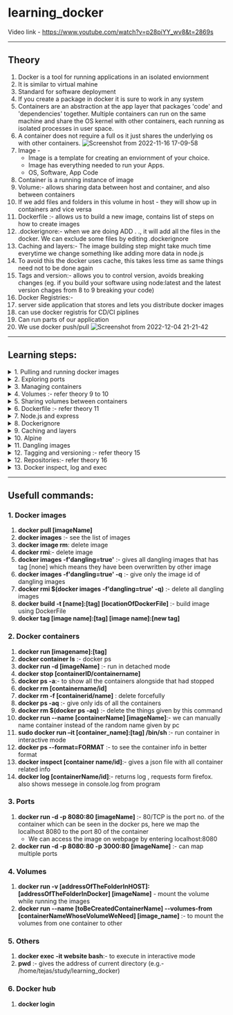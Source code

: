 # learning_docker

Video link - https://www.youtube.com/watch?v=p28piYY_wv8&t=2869s

---

## Theory
1. Docker is a tool for running applications in an isolated enviornment
2. It is similar to virtual mahine
3. Standard for software deployment
4. If you create a package in docker it is sure to work in any system
5. Containers are an abstraction at the app layer that packages 'code' and 'dependencies' together. Multiple containers can run on the same machine and share the OS kernel with other containers, each running as isolated processes in user space.
6. A container does not require a full os it just shares the underlying os with other containers.
 ![Screenshot from 2022-11-16 17-09-58](https://user-images.githubusercontent.com/67382565/202233330-61015c0e-c85c-44bc-8a1b-0aa59fd2cdc9.png)
7. Image - 
   * Image is a template for creating an enviornment of your choice.
   * Image has everything needed to run your Apps.
   * OS, Software, App Code
8. Container is a running instance of image
9. Volume:- allows sharing data between host and container, and also between containers
10. If we add files and folders in this volume in host - they will show up in containers and vice versa
11. Dockerfile :- allows us to build a new image, contains list of steps on how to create images
12. .dockerignore:- when we are doing ADD . ., it will add all the files in the docker. We can exclude some files by editing .dockerignore
13. Caching and layers:- The image building step might take much time everytime we change something like adding more data in node.js 
14. To avoid this the docker uses cache, this takes less time as same things need not to be done again
15. Tags and version:- allows you to control version, avoids breaking changes (eg. if you build your software using node:latest and the latest version chages from 8 to 9 breaking your code)
16. Docker Registries:- 
   1. server side application that stores and lets you distribute docker images
   2. can use docker registris for CD/CI piplines
   3. Can run parts of our application
   4. We use docker push/pull
![Screenshot from 2022-12-04 21-21-42](https://user-images.githubusercontent.com/67382565/205513783-da636623-0556-4506-80bf-04972a31e7e1.png)

---

## Learning steps:
<details> <summary>
1. Pulling and running docker images
   
</summary>

   1. We go to docker hub and explore images
   2. Here we download ngnix image using :- docker pull nginx
   3. Check the image using :- docker images
   4. Run the image using :- (docker run nginx:latest)  here 'latest' is a tag - can be 1.0, 2.0 etc.
   5. Check the container using the command - (docker ps) in other container
   6. run in detached mode :- refer command 2.1
</details>
<details> <summary>
2. Exploring ports
</summary>

   1. We notice the port name as - '80/tcp' in docker ps
   2. We want to map the port 8080 of our local host to the port 80 of the container :- refer command 8.
   3.  We verify by going on browser and typing localhost:8080
   4.  We map another port to the port 'tcp' refer command 3.1
   5.  we verify by typing both ports on browser
</details><details> <summary>   
3. Managing containers
</summary>

   1.  The old container does not get deleted after stopping, we can do 'docker start <containername/id>' to start the container
   2.  The container will automatically get a random name everytime unless you specify it 
   3.  We can delete all containers at once :- refer cmd 2.8 and 2.9
   4.  we can delete containers forcefully if they are running or some other issue shows up refer cmd 2.7
   5.  We can name a container while starting using cmd 2.10
   6.  We write a big command using all the things mentioned earlier as - docker run --name website -d -p 3000:80 -p 8080:80 nginx:latest :-
       * '-d' for detached mode
       * '-p' for port
       * '--name' for name
       * 'ngnix:latest: image name and tag
   7.  Create the FORMAT variable in bashrc and give it a column format to make it easy to see
   8.  We can use the command (docker ps --format=FORMAT) to see the container info in better format 
</details><details> <summary>
4.  Volumes :- refer theory 9 to 10
</summary>   

1.  Now we have created a folder called website in the directory
2.  Create index.html inside the folder and mount the folder as a volume in /usr/share/nginx/html
3.  We use the command :- docker run --name website -v $(pwd):/usr/share/nginx/html:ro -d -p 8080:80 nginx :- refer cmd 4.1:- dont use the 'ro' flag if you wish to modify the directory, pwd :- gives the address of current directory (e.g.- /home/tejas/study/learning_docker)
4.  We go on browser and do localhost:8080 and see the html page that we created
5.  We do docker exec -it website bash to go inside container
6.  We remove the ro flag while running the container again and we go inside the html folder in address mentioned at 23. and touch a about.html file 
7.  The last step creates a file also at host refer theory 10
8.  search for a theme on bootstrap single page template, download, copy the content and paste in the website folder and delete all old files
9.  run docker and check the website on localhost:8080 
   
</details><details> <summary>   
5. Sharing volumes between containers
</summary>   

 1.  using command :- docker run --name website_2 --volumes-from website -d -p 8000:80 nginx :- refer cmd 4.2
 2.  We create new container called website_2 and mount the volume from the container website into website_2.
 3.  We give it a different port no. and check if the website is running

</details><details> <summary>  
6.  Dockerfile :- refer theory 11
</summary>   

1.  We create a docker file with the base image nginx, we add the files from the website folder in the container adresss :- /usr/share/nginx/html, and this is not a volume mount, its static content  
2.  refer Dockerfile for comments
3.  build the image using :- docker build -t website:latest .
4.  The comments should be placed on newline in Dockerfile
5.  Run the container using new image:-docker run --name website -p 8080:80 -d website:latest
6.  check if website is running
</details><details> <summary>
7. Node.js and express
</summary> 

   1.  Install node.js and express
   2.  Create a dir. called user_service_api and do npm init
   3.  copy the helloworld example from the getting started page of express.js and create index.js
   4.  Run the file and check output in browser
   5.  Modify the file to send a json object and check on browser check commits
   6.  Modify to return json array
   7.  We have created a simple API!
   8.  Now we have to dockerize this api
   9.  Create a Dockerfile in user_service_api folder, refer comments in the file
   10. Run docker using :- docker run --name user-api -d -p 3000:3000 usr-service-api:latest
   11. Express js listens to port 3000 by default, we map port 3000 of host to port 3000 of docker
</details><details> <summary>
8. Dockerignore
</summary>

   1.  .dockerignore:- when we are doing ADD . ., it will add all the files in the docker. We can exclude some files by editing .dockerignore
   2.  In this case we do not need to add node_modules as they will be installed in docker due to 'npm install' commands
   3.  Create the .dockerignore file and delete & create the image again
</details> <details> <summary>   
9.  Caching and layers
</summary>   

1.   The image building step might take much time everytime we change something like adding more data in node.js
2.  To avoid this the docker uses cache, this takes less time as same things need not to be done again 
3.  In our case the 1st 4 steps are :-
     Step 1/6 : FROM node:latest
     ---> c71adfc6ec58
    Step 2/6 : WORKDIR /app
     ---> Using cache
     ---> 5ba5e764db30
    Step 3/6 : ADD . .
     ---> 3c7ac8cfbfeb
    Step 4/6 : RUN npm install -g npm
     ---> Running in 3e88b6855c8f
4.  The 4th step is heavy and  5th step is npm install which is also heavy, these steps are not using cache as the step befor them - ADD . . is changing due to the small change we made in index.js
5.  We need the package.json file for installing the node dependencies. Therefore we will add a json file first then run install and then ADD . ., see commit
6.  build the image then change the index.js file and then build the image again
7.  In first build it will download all dependencies and in second build it will use chace improving the speed
</details><details> <summary>
10.   Alpine  
</summary>  

1.  alpine is small in size and efficent, every image has a alpine tag eg. - alpine linux
2.  Lets try pulling alpine version of node:- docker pull node:lts-alpine :- lts stands for latest
3.  The alpine version is jsut 167 mb and latest version of node is 995 MB
4.  Now we change the base image in our Dockerfile to node:alpine and also in other Dockerfile to nginx:alpine
5.  user-service-api images has reduced to 187 MB from 1GB
</details><details> <summary>
11. Dangling images
</summary>

1.  The old images are overwritten everytime we do docker build for same image, they are known as dangling images
2.  remove dangling images using docker rmi $(docker images -f'dangling=true' -q)
</details><details> <summary>    
12. Tagging and versioning :- refer theory 15
   </summary>
    1. change nginx version in websites's dockerfile from alpine to 1.17.2 - alpine and user-service-api dockerfile to 10.16.1-alpine
    2. Build image and run containers
    3. tag a already existing node:latest image using:- docker tag node:alpine node:1 refer cmd 1.9
    4. modify something, create image and then tag as version 2 instead of 1

 </details><details> <summary>
 12.  Repositories:- refer theory 16
   </summary>

1. sign in on docker hub
2. create a public repository called website
3. Docker command given by website:- docker push takalkartejastt/website:tagname
4. do:- docker tag website:latest takalkartejastt/website:1
5. login using:- docker login
6. docker push takalkartejastt/website:1
7. should add overview so that people can understand the image
8. delete the image from pc
9. Do:- docker pull takalkartejastt/website:1
10. Note that the latest version should be pushed to dockerhub as it will pull the latest version if no tag is used while pulling.
</details><details> <summary>
13.  Docker inspect, log and exec
   </summary>

   1. Run a container and do :- docker inspect [container name/id]
   2. returns a json file:- shows volume mounts, env variables like path and dependcies, image, port mapping,
   3. docker log:- returns log , requests form firefox. also shows messege in console.log from program
</details>

---

## Usefull commands:
### 1. Docker images
   1. **docker pull [imageName]**
   2. **docker images** :- see the list of images
   3.  **docker image rm**: delete image
   4.  **docker rmi**:- delete image
   5.  **docker images -f'dangling=true'** :- gives all dangling images that has tag [none] which means they have been overwritten by other image
   6.  **docker images -f'dangling=true' -q** :- give only the image id of dangling images
   7.  **docker rmi $(docker images -f'dangling=true' -q)** :- delete all dangling images
   8. **docker build -t [name]:[tag] [locationOfDockerFile]** :- build image using DockerFile
   9. **docker tag [image name]:[tag] [image name]:[new tag]**
   
### 2. Docker containers   
   1. **docker run [imagename]:[tag]**
   2. **docker container ls** :- docker ps
   3. **docker run -d [imageName]** :- run in detached mode
   4. **docker stop [containerID/containername]**
   5.  **docker ps -a**:-  to show all the containers alongside that had stopped
   6.  **docker rm [containername/id]**
   7.  **docker rm -f [containerid/name]** : delete forcefully
   8.  **docker ps -aq** :- give only ids of all the containers
   9.  **docker rm $(docker ps -aq)** :- delete the things given by this command
   10. **docker run --name [containerName] [imageName]**:- we can manually name container instead of the random name given by pc
   11. **sudo docker run –it [container_name]:[tag] /bin/sh** :- run container in interactive mode
   11. **docker ps --format=FORMAT** :- to see the container info in better format
   12. **docker inspect [container name/id]**:- gives a json file with all container related info 
   13. **docker log [containerName/id]**:- returns log , requests form firefox. also shows messege in console.log from program
 
### 3. Ports
   1. **docker run -d -p 8080:80 [imageName]** :-  80/TCP is the port no. of the container which can be seen in the docker ps, here we map the localhost 8080 to the port 80 of the container
      * We can access the image on webpage by entering localhost:8080
   2. **docker run -d -p 8080:80 -p 3000:80 [imageName]** :- can map multiple ports

### 4. Volumes
   1.  **docker run -v [addressOfTheFolderInHOST]:[addressOfTheFolderInDocker] [imageName]** - mount the volume while running the images
   2.  **docker run --name [toBeCreatedContainerName] --volumes-from [containerNameWhoseVolumeWeNeed]  [image_name]** :- to mount the volumes from one container to other 

### 5. Others   
   1.  **docker exec -it website bash**:- to execute in interactive mode
   2.  **pwd** :- gives the address of current directory (e.g.- /home/tejas/study/learning_docker) 

### 6. Docker hub
   1. **docker login**
  



